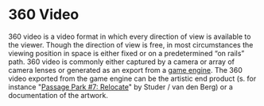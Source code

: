 # 360 Video

360 video is a video format in which every direction of view is available to the viewer. Though the direction of view is free, in most circumstances the viewing position in space is either fixed or on a predetermined “on rails” path. 360 video is commonly either captured by a camera or array of camera lenses or generated as an export from a [game engine](../real-time-3d/#list-of-engines). The 360 video exported from the game engine can be the artistic end product (s. for instance "[Passage Park #7: Relocate](../../case-studies/list-of-immersive-media-artworks.md)" by Studer / van den Berg) or a documentation of the artwork.&#x20;
